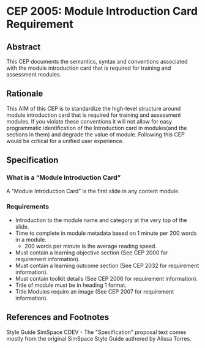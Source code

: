 # CEP 2005: Module Introduction Card Requirement


## Abstract

This CEP documents the semantics, syntax and conventions associated with the module introduction card that is required for training and assessment modules. 

## Rationale

This AIM of this CEP is to standardize the high-level structure around module introduction card that is required for training and assessment modules. If you violate these conventions it will not allow for easy programmatic identification of the Introduction card in modules(and the sections in them) and degrade the value of module. Following this CEP would be critical for a unified user experience.  

## Specification


### What is a “Module Introduction Card”

A “Module Introduction Card” is the first slide in any content module.

### Requirements

*  Introduction to the module name and category at the very top of the slide.
*  Time to complete in module metadata based on 1 minute per 200 words in a module.
    *  200 words per minute is the average reading speed.
*  Must contain a learning objective section (See CEP 2000 for requirement information).
*  Must contain a learning outcome section (See CEP 2032 for requirement information).
*  Must contain toolkit details (See CEP 2006 for requirement information).
*  Title of module must be in heading 1 format.
* Title Modules require an image (See CEP 2007 for requirement information).

## References and Footnotes

Style Guide SimSpace CDEV - The "Specification" proposal text comes mostly from the original SimSpace Style Guide authored by Alissa Torres.

